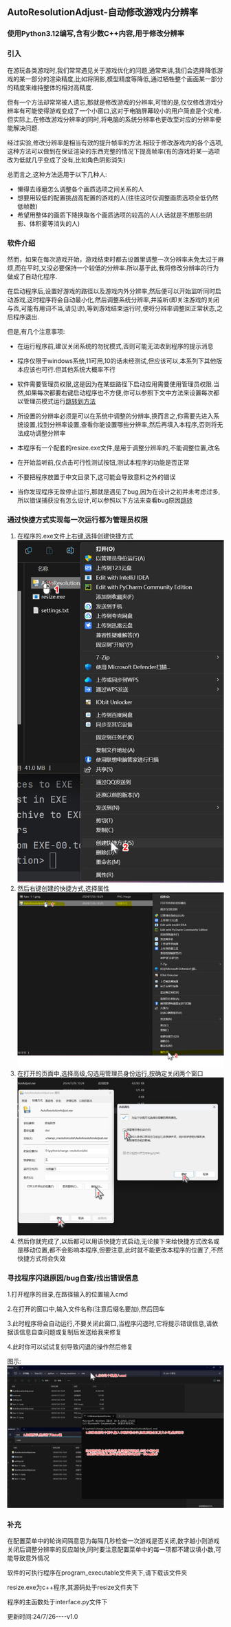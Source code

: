 ## AutoResolutionAdjust-自动修改游戏内分辨率

### 使用Python3.12编写,含有少数C++内容,用于修改分辨率

### 引入

在游玩各类游戏时,我们常常遇见关于游戏优化的问题,通常来讲,我们会选择降低游戏的某一部分的渲染精度,比如将阴影,模型精度等降低,通过牺牲整个画面某一部分的精度来维持整体的相对高精度.

但有一个方法却常常被人遗忘,那就是修改游戏的分辨率,可惜的是,仅仅修改游戏分辨率有可能使得游戏变成了一个小窗口,这对于电脑屏幕较小的用户简直是个灾难.但实际上,在修改游戏分辨率的同时,将电脑的系统分辨率也更改至对应的分辨率便能解决问题.

经过实验,修改分辨率是相当有效的提升帧率的方法.相较于修改游戏内的各个选项,这种方法可以做到在保证渲染的东西完整的情况下提高帧率(有的游戏将某一选项改为低就几乎变成了没有,比如角色阴影消失)

总而言之,这种方法适用于以下几种人:

- 懒得去琢磨怎么调整各个画质选项之间关系的人
- 想要用较低的配置挑战高配置的游戏的人(往往这时仅调整画质选项全低仍然低帧数)
- 希望用整体的画质下降换取各个画质选项的较高的人(人话就是不想那些阴影、体积雾等消失的人)

### 软件介绍

然而，如果在每次游戏开始，游戏结束时都去设置里调整一次分辨率未免太过于麻烦,而在平时,又没必要保持一个较低的分辨率.所以基于此,我将修改分辨率的行为做成了自动化程序.

在启动程序后,设置好游戏的路径以及游戏内外分辨率,然后便可以开始监听同时启动游戏,这时程序将会自动最小化,然后调整系统分辨率,并监听(即关注游戏的关闭与否,可能有用词不当,请见谅),等到游戏结束运行时,便将分辨率调整回正常状态,之后程序退出.

但是,有几个注意事项:

- 在运行程序前,建议关闭系统的勿扰模式,否则可能无法收到程序的提示消息

- 程序仅限于windows系统,11可用,10的话未经测试,但应该可以,本系列下其他版本应该也可行.但其他系统大概率不行

- 软件需要管理员权限,这是因为在某些路径下启动应用需要使用管理员权限.当然,如果每次都要右键启动程序也不方便,你可以参照下文中方法来设置每次都以管理员模式运行[跳转到方法](#func-1)
- 所设置的分辨率必须是可以在系统中调整的分辨率,换而言之,你需要先进入系统设置,找到分辨率设置,查看你能设置哪些分辨率,然后再填入本程序,否则将无法成功调整分辨率
- 本程序有一个配套的resize.exe文件,是用于调整分辨率的,不能调整位置,改名
- 在开始监听前,仅点击可行性测试按钮,测试本程序的功能是否正常
- 不要把程序放置于中文目录下,这可能会导致意料之外的错误
- 当你发现程序无故停止运行,那就是遇见了bug,因为在设计之初并未考虑过多,所以错误捕获没有怎么设计,可以参照以下方法来查看bug原因[跳转](#func-2)

### <a name="func-1"></a>通过快捷方式实现每一次运行都为管理员权限

1. 在程序的.exe文件上右键,选择创建快捷方式![图片1-1](https://raw.githubusercontent.com/WFengYueWuQing/AutoResolutionAdjust/main/func-1-1.png)
2. 然后右键创建的快捷方式,选择属性![图片1-2](https://raw.githubusercontent.com/WFengYueWuQing/AutoResolutionAdjust/main/func-1-2.png)
3. 在打开的页面中,选择高级,勾选用管理员身份运行,按确定关闭两个窗口![图片1-3](https://raw.githubusercontent.com/WFengYueWuQing/AutoResolutionAdjust/main/func-1-3.png)
4. 然后你就完成了,以后都可以用该快捷方式启动,无论接下来给快捷方式改名或是移动位置,都不会影响本程序,但要注意,此时就不能更改本程序的位置了,不然快捷方式将会失效

### <a name="func-2"></a>寻找程序闪退原因/bug自查/找出错误信息

1.打开程序的目录,在路径输入的位置输入cmd

2.在打开的窗口中,输入文件名称(注意后缀名要加),然后回车

3.此时程序将会自动运行,不要关闭此窗口,当程序闪退时,它将提示错误信息,请依据该信息自查问题或复制后发送给我来修复

4.此时你可以试试复刻导致闪退的操作然后修复

图示:![图示2-1](https://raw.githubusercontent.com/WFengYueWuQing/AutoResolutionAdjust/main/func-2-1.png)

### 补充

在配置菜单中的轮询间隔意思为每隔几秒检查一次游戏是否关闭,数字越小则游戏关闭后调整分辨率的反应越快,同时要注意配置菜单中的每一项都不建议填小数,可能导致意外情况

软件的可执行程序在program_executable文件夹下,请下载该文件夹

resize.exe为c++程序,其源码处于resize文件夹下

程序的主函数处于interface.py文件下

更新时间:24/7/26----v1.0
